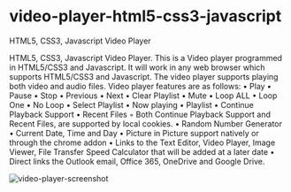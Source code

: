 # video-player-html5-css3-javascript
HTML5, CSS3, Javascript Video Player

HTML5, CSS3, Javascript Video Player.
This is a Video player programmed in HTML5/CSS3 and Javascript.
It will work in any web browser which supports HTML5/CSS3 and Javascript.
The video player supports playing both video and audio files.
Video player features are as follows: 
    • Play
    • Pause
    • Stop
    • Previous
    • Next
    • Clear Playlist
    • Mute
    • Loop ALL
    • Loop One
    • No Loop
    • Select Playlist
    • Now playing
    • Playlist
    • Continue Playback Support
    • Recent Files
        ◦ Both Continue Playback Support and Recent Files, are supported by local cookies.
    • Random Number Generator
    • Current Date, Time and Day
    • Picture in Picture support natively or through the chrome addon
    • Links to the Text Editor, Video Player, Image Viewer, File Transfer Speed Calculator that will be added at a later date
    • Direct links the Outlook email, Office 365, OneDrive and Google Drive.

![video-player-screenshot](https://github.com/otomji/video-player-html5-css3-javascript/assets/150708884/875277f8-f4cd-4003-8a47-e6ebe78d21f1)

